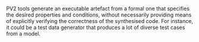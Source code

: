 PV2 tools generate an executable artefact from a formal one that specifies the desired properties and conditions, without necessarily providing means of explicitly verifying the correctness of the synthesised code. For instance, it could be a test data generator that produces a lot of diverse test cases from a model.
